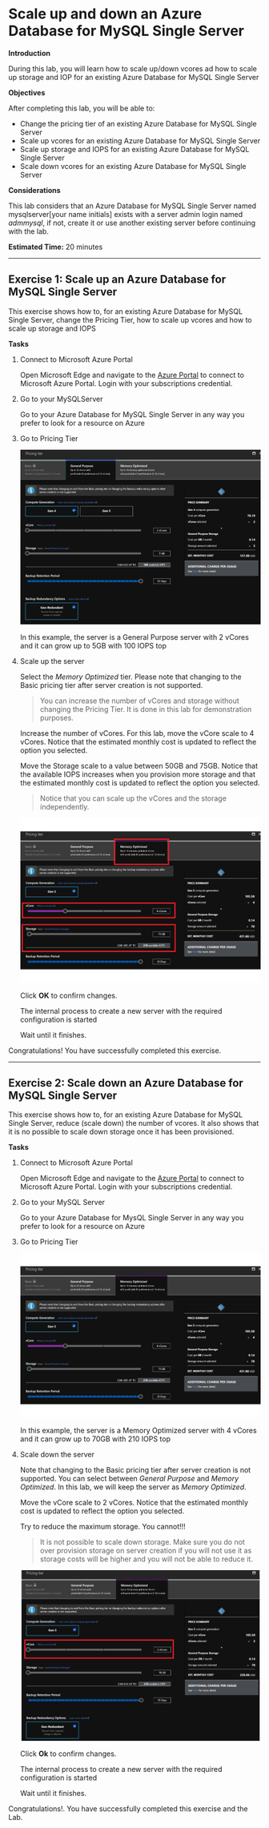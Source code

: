 # Scale up and down an Azure Database for MySQL Single Server

**Introduction**

During this lab, you will learn how to scale up/down vcores ad how to scale up storage and IOP for an existing Azure Database for MySQL Single Server

**Objectives**

After completing this lab, you will be able to: 

- Change the pricing tier of an existing Azure Database for MySQL Single Server
- Scale up vcores for an existing Azure Database for MySQL Single Server
- Scale up storage and IOPS for an existing Azure Database for MySQL Single Server
- Scale down vcores for an existing Azure Database for MySQL Single Server

**Considerations**

This lab considers that an Azure Database for MySQL Single Server named mysqlserver[your name initials] exists with a server admin login named *admmysql*, if not, create it or use another existing server before continuing with the lab.

**Estimated Time:** 20 minutes

---

## Exercise 1: Scale up an Azure Database for MySQL Single Server

This exercise shows how to, for an existing Azure Database for MySQL Single Server, change the Pricing Tier, how to scale up vcores and how to scale up storage and IOPS

**Tasks**

1. Connect to Microsoft Azure Portal
    
   Open Microsoft Edge and navigate to the [Azure Portal](http://ms.portal.azure.com) to connect to Microsoft Azure Portal. Login with your subscriptions credential.

1. Go to your MySQLServer

   Go to your Azure Database for MySQL Single Server in any way you prefer to look for a resource on Azure

1. Go to Pricing Tier
    
   ![](Media/image0068.png)
    
   In this example, the server is a General Purpose server with 2 vCores and it can grow up to 5GB with 100 IOPS top

1. Scale up the server
    
   Select the *Memory Optimized* tier. Please note that changing to the Basic pricing tier after server creation is not supported.
    
   >You can increase the number of vCores and storage without changing the Pricing Tier. It is done in this lab for demonstration purposes.
    
   Increase the number of vCores. For this lab, move the vCore scale to 4 vCores. Notice that the estimated monthly cost is updated to reflect the option you selected.
    
   Move the Storage scale to a value between 50GB and 75GB. Notice that the available IOPS increases when you provision more storage and that the estimated monthly cost is updated to reflect the option you selected.
    
   >Notice that you can scale up the vCores and the storage independently.
    
   ![](Media/image0069.png)
    
   Click **OK** to confirm changes.
    
   The internal process to create a new server with the required configuration is started
    
   Wait until it finishes.

Congratulations! You have successfully completed this exercise.

---

## Exercise 2: Scale down an Azure Database for MySQL Single Server

This exercise shows how to, for an existing Azure Database for MySQL Single Server, reduce (scale down) the number of vcores. It also shows that it is no possible to scale down storage once it has been provisioned.

**Tasks**

1. Connect to Microsoft Azure Portal
    
   Open Microsoft Edge and navigate to the [Azure Portal](http://ms.portal.azure.com) to connect to Microsoft Azure Portal. Login with your subscriptions credential.

1. Go to your MySQL Server

   Go to your Azure Database for MysQL Single Server in any way you prefer to look for a resource on Azure

1. Go to Pricing Tier
    
   ![](Media/image0070.png)
    
   In this example, the server is a Memory Optimized server with 4 vCores and it can grow up to 70GB with 210 IOPS top

1. Scale down the server
    
   Note that changing to the Basic pricing tier after server creation is not supported. You can select between *General Purpose* and *Memory Optimized*. In this lab, we will keep the server as *Memory Optimized*.
   
   Move the vCore scale to 2 vCores. Notice that the estimated monthly cost is updated to reflect the option you selected.
    
   Try to reduce the maximum storage. You cannot!!!
    
   >It is not possible to scale down storage. Make sure you do not over provision storage on server creation if you will not use it as storage costs will be higher and you will not be able to reduce it.
    
   ![](Media/image0071.png)
    
   Click **Ok** to confirm changes.
    
   The internal process to create a new server with the required configuration is started
    
   Wait until it finishes.

Congratulations!. You have successfully completed this exercise and the Lab.